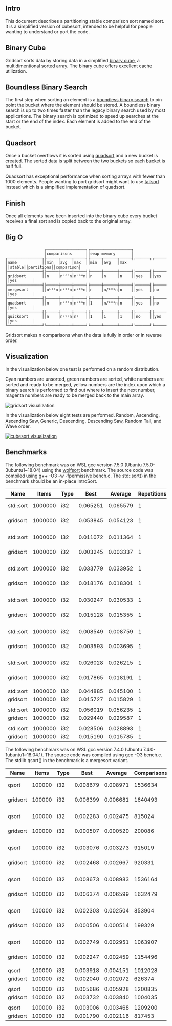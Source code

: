 Intro
-----
This document describes a partitioning stable comparison sort named 
sort. It is a simplified version of cubesort, intended to be helpful for people wanting to understand or port the code.

Binary Cube
-----------
Gridsort sorts data by storing data in a simplified [binary cube](https://github.com/scandum/binary_cube), a multidimentional sorted array. The binary cube offers excellent cache utilization.

Boundless Binary Search
-----------------------
The first step when sorting an element is a [boundless binary search](https://github.com/scandum/binary_search) to pin point the bucket where the element should be stored. A boundless binary search is up to two times faster than the legacy binary search used by most applications. The binary search is optimized to speed up searches at the start or the end of the index. Each element is added to the end of the bucket.

Quadsort
--------
Once a bucket overflows it is sorted using [quadsort](https://github.com/scandum/quadsort) and a new bucket is created. The sorted data is split between the two buckets so each bucket is half full.

Quadsort has exceptional performance when sorting arrays with fewer than 1000 elements. People wanting to port gridsort might want to use [tailsort](https://github.com/scandum/quadsort) instead which is a simplified implementation of quadsort.

Finish
------
Once all elements have been inserted into the binary cube every bucket receives a final sort and is copied back to the original array.

Big O
-----
```cobol
                 ┌─────────────────┐┌──────────────────┐
                 │comparisons      ││swap memory       │
┌───────────────┐├─────┬─────┬─────┤├─────┬──────┬─────┤┌──────┐┌──────────┐┌──────────┐
│name           ││min  │avg  │max  ││min  │avg   │max  ││stable││partitions││comparison│
├───────────────┤├─────┼─────┼─────┤├─────┼──────┼─────┤├──────┤├──────────┤├──────────┤
│gridsort       ││n    │nᴸᴼᴳn│nᴸᴼᴳn││n    │n     │n    ││yes   ││yes       ││yes       │
├───────────────┤├─────┼─────┼─────┤├─────┼──────┼─────┤├──────┤├──────────┤├──────────┤
│mergesort      ││nᴸᴼᴳn│nᴸᴼᴳn│nᴸᴼᴳn││n    │n/ᴸᴼᴳn│n    ││yes   ││no        ││yes       │
├───────────────┤├─────┼─────┼─────┤├─────┼──────┼─────┤├──────┤├──────────┤├──────────┤
│quadsort       ││n    │nᴸᴼᴳn│nᴸᴼᴳn││1    │n/ᴸᴼᴳn│n    ││yes   ││no        ││yes       │
├───────────────┤├─────┼─────┼─────┤├─────┼──────┼─────┤├──────┤├──────────┤├──────────┤
│quicksort      ││n    │nᴸᴼᴳn│n²   ││1    │1     │1    ││no    ││yes       ││yes       │
└───────────────┘└─────┴─────┴─────┘└─────┴──────┴─────┘└──────┘└──────────┘└──────────┘
```

Gridsort makes n comparisons when the data is fully in order or in reverse order.

Visualization
-------------
In the visualization below one test is performed on a random distribution.

Cyan numbers are unsorted, green numbers are sorted, white numbers are sorted and ready to be
merged, yellow numbers are the index upon which a binary search is performed to find out where
to insert the next number, magenta numbers are ready to be merged back to the main array.

![gridsort visualization](https://github.com/scandum/gridsort/blob/main/gridsort.gif)

In the visualization below eight tests are performed. Random, Ascending, Ascending Saw, Generic,
Descending, Descending Saw, Random Tail, and Wave order.
                           
[![cubesort visualization](https://github.com/scandum/gridsort/blob/main/cubesort.gif)](https://www.youtube.com/watch?v=DHC1qnV4mao)

Benchmarks
----------
The following benchmark was on WSL gcc version 7.5.0 (Ubuntu 7.5.0-3ubuntu1~18.04) using the [wolfsort](https://github.com/scandum/wolfsort) benchmark.
The source code was compiled using g++ -O3 -w -fpermissive bench.c. The std::sort() in the benchmark should be an in-place IntroSort.

|      Name |    Items | Type |     Best |  Average | Repetitions |     Distribution |
| --------- | -------- | ---- | -------- | -------- | ----------- | ---------------- |
| std::sort |  1000000 |  i32 | 0.065251 | 0.065579 |           1 |     random order |
|  gridsort |  1000000 |  i32 | 0.053845 | 0.054123 |           1 |     random order |
|           |          |      |          |          |             |                  |
| std::sort |  1000000 |  i32 | 0.011072 | 0.011364 |           1 |  ascending order |
|  gridsort |  1000000 |  i32 | 0.003245 | 0.003337 |           1 |  ascending order |
|           |          |      |          |          |             |                  |
| std::sort |  1000000 |  i32 | 0.033779 | 0.033952 |           1 |    ascending saw |
|  gridsort |  1000000 |  i32 | 0.018176 | 0.018301 |           1 |    ascending saw |
|           |          |      |          |          |             |                  |
| std::sort |  1000000 |  i32 | 0.030247 | 0.030533 |           1 |    generic order |
|  gridsort |  1000000 |  i32 | 0.015128 | 0.015355 |           1 |    generic order |
|           |          |      |          |          |             |                  |
| std::sort |  1000000 |  i32 | 0.008549 | 0.008759 |           1 | descending order |
|  gridsort |  1000000 |  i32 | 0.003593 | 0.003695 |           1 | descending order |
|           |          |      |          |          |             |                  |
| std::sort |  1000000 |  i32 | 0.026028 | 0.026215 |           1 |   descending saw |
|  gridsort |  1000000 |  i32 | 0.017865 | 0.018191 |           1 |   descending saw |
|           |          |      |          |          |             |                  |
| std::sort |  1000000 |  i32 | 0.044885 | 0.045100 |           1 |      random tail |
|  gridsort |  1000000 |  i32 | 0.015727 | 0.015829 |           1 |      random tail |
|           |          |      |          |          |             |                  |
| std::sort |  1000000 |  i32 | 0.056019 | 0.056235 |           1 |      random half |
|  gridsort |  1000000 |  i32 | 0.029440 | 0.029587 |           1 |      random half |
|           |          |      |          |          |             |                  |
| std::sort |  1000000 |  i32 | 0.028506 | 0.028893 |           1 |       wave order |
|  gridsort |  1000000 |  i32 | 0.015190 | 0.015785 |           1 |       wave order |

The following benchmark was on WSL gcc version 7.4.0 (Ubuntu 7.4.0-1ubuntu1~18.04.1).
The source code was compiled using gcc -O3 bench.c. The stdlib qsort() in the benchmark is a mergesort variant.

|      Name |    Items | Type |     Best |  Average | Comparisons |     Distribution |
| --------- | -------- | ---- | -------- | -------- | ----------- | ---------------- |
|     qsort |   100000 |  i32 | 0.008679 | 0.008971 |     1536634 |     random order |
|  gridsort |   100000 |  i32 | 0.006399 | 0.006681 |     1640493 |     random order |
|           |          |      |          |          |             |                  |
|     qsort |   100000 |  i32 | 0.002283 | 0.002475 |      815024 |  ascending order |
|  gridsort |   100000 |  i32 | 0.000507 | 0.000520 |      200086 |  ascending order |
|           |          |      |          |          |             |                  |
|     qsort |   100000 |  i32 | 0.003076 | 0.003273 |      915019 |    ascending saw |
|  gridsort |   100000 |  i32 | 0.002468 | 0.002667 |      920331 |    ascending saw |
|           |          |      |          |          |             |                  |
|     qsort |   100000 |  i32 | 0.008673 | 0.008983 |     1536164 |    generic order |
|  gridsort |   100000 |  i32 | 0.006374 | 0.006599 |     1632479 |    generic order |
|           |          |      |          |          |             |                  |
|     qsort |   100000 |  i32 | 0.002303 | 0.002504 |      853904 | descending order |
|  gridsort |   100000 |  i32 | 0.000506 | 0.000514 |      199329 | descending order |
|           |          |      |          |          |             |                  |
|     qsort |   100000 |  i32 | 0.002749 | 0.002951 |     1063907 |   descending saw |
|  gridsort |   100000 |  i32 | 0.002247 | 0.002459 |     1154496 |   descending saw |
|           |          |      |          |          |             |                  |
|     qsort |   100000 |  i32 | 0.003918 | 0.004151 |     1012028 |      random tail |
|  gridsort |   100000 |  i32 | 0.002040 | 0.002072 |      626374 |      random tail |
|           |          |      |          |          |             |                  |
|     qsort |   100000 |  i32 | 0.005686 | 0.005928 |     1200835 |      random half |
|  gridsort |   100000 |  i32 | 0.003732 | 0.003840 |     1004035 |      random half |
|           |          |      |          |          |             |                  |
|     qsort |   100000 |  i32 | 0.003006 | 0.003468 |     1209200 |           stable |
|  gridsort |   100000 |  i32 | 0.001790 | 0.002116 |      817453 |           stable |


